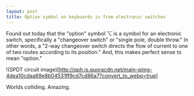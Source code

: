 ```yaml
---
layout: post
title: Option symbol on keyboards is from electronic switches
---
```


Found out today that the "option" symbol ⌥ is a symbol for an electronic switch, specifically a "changeover switch" or "single pole, double throw." In other words, a "2-way changeover switch directs the flow of current to one of two routes according to its position." And, this makes perfect sense to mean "option." 

!(SPDT circuit image)[http://qph.is.quoracdn.net/main-qimg-4dea10cdaa69e8b04531ff9cd7cd86a7?convert_to_webp=true]

Worlds colliding.  Amazing. 

